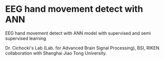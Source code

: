 # EEG hand movement detect with ANN
EEG hand movement detect with ANN model with supervised and semi supervised learning


Dr. Cichocki's Lab (Lab. for Advanced Brain Signal Processing), BSI, RIKEN collaboration with Shanghai Jiao Tong University.